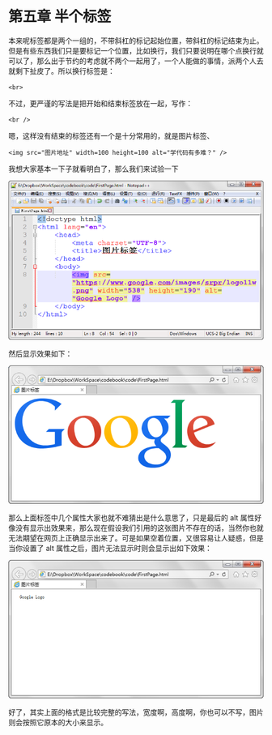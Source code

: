 第五章 半个标签
===

本来呢标签都是两个一组的，不带斜杠的标记起始位置，带斜杠的标记结束为止。但是有些东西我们只是要标记一个位置，比如换行，我们只要说明在哪个点换行就可以了，那么出于节约的考虑就不两个一起用了，一个人能做的事情，派两个人去就剩下扯皮了。所以换行标签是：

	<br>

不过，更严谨的写法是把开始和结束标签放在一起，写作：

	<br />

嗯，这样没有结束的标签还有一个是十分常用的，就是图片标签、

	<img src="图片地址" width=100 height=100 alt="学代码有多难？" />

我想大家基本一下子就看明白了，那么我们来试验一下


![图5-1](images/5-1.png)

然后显示效果如下：

![图5-2](images/5-2.png)

那么上面标签中几个属性大家也就不难猜出是什么意思了，只是最后的 alt 属性好像没有显示出效果来，那么现在假设我们引用的这张图片不存在的话，当然你也就无法期望在网页上正确显示出来了。可是如果空着位置，又很容易让人疑惑，但是当你设置了 alt 属性之后，图片无法显示时则会显示出如下效果：

![图5-3](images/5-3.png)

好了，其实上面的格式是比较完整的写法，宽度啊，高度啊，你也可以不写，图片则会按照它原本的大小来显示。